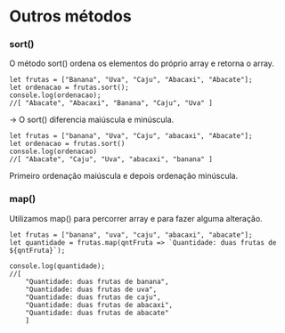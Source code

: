 # Outros métodos

### sort()

O método sort() ordena os elementos do próprio array e retorna o array.

```
let frutas = ["Banana", "Uva", "Caju", "Abacaxi", "Abacate"];
let ordenacao = frutas.sort();
console.log(ordenacao);
//[ "Abacate", "Abacaxi", "Banana", "Caju", "Uva" ]
```

\-> O sort() diferencia maiúscula e minúscula.

```
let frutas = ["banana", "Uva", "Caju", "abacaxi", "Abacate"];
let ordenacao = frutas.sort()
console.log(ordenacao)
//[ "Abacate", "Caju", "Uva", "abacaxi", "banana" ]
```

Primeiro ordenação maiúscula e depois ordenação minúscula.

### map()

Utilizamos map() para percorrer array e para fazer alguma alteração.

```
let frutas = ["banana", "uva", "caju", "abacaxi", "abacate"];
let quantidade = frutas.map(qntFruta => `Quantidade: duas frutas de ${qntFruta}`);

console.log(quantidade);
//[ 
    "Quantidade: duas frutas de banana",
    "Quantidade: duas frutas de uva", 
    "Quantidade: duas frutas de caju", 
    "Quantidade: duas frutas de abacaxi", 
    "Quantidade: duas frutas de abacate" 
    ]
```
